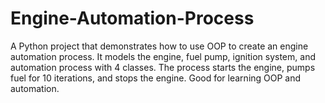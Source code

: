 # Engine-Automation-Process
A Python project that demonstrates how to use OOP to create an engine automation process. It models the engine, fuel pump, ignition system, and automation process with 4 classes. The process starts the engine, pumps fuel for 10 iterations, and stops the engine. Good for learning OOP and automation.
